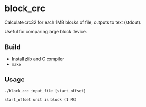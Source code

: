 # block_crc

Calculate crc32 for each 1MB blocks of file, outputs to text (stdout).

Useful for comparing large block device.

## Build

- Install zlib and C compiler
- `make`

## Usage
```
./block_crc input_file [start_offset]

start_offset unit is block (1 MB)
```
